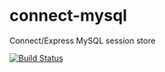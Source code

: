 # connect-mysql

Connect/Express MySQL session store

[![Build Status](https://travis-ci.org/xuefengwang/connect-mysql.svg?branch=master)](https://travis-ci.org/xuefengwang/connect-mysql)
